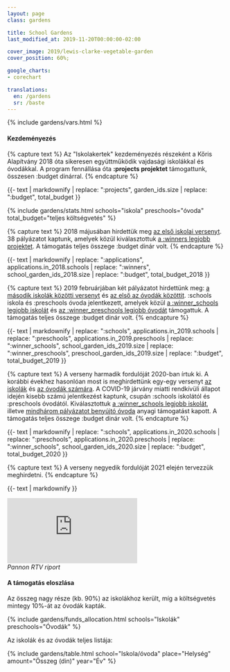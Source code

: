 ```yaml
---
layout: page
class: gardens

title: School Gardens
last_modified_at: 2019-11-20T00:00:00-02:00

cover_image: 2019/lewis-clarke-vegetable-garden
cover_position: 60%;

google_charts:
- corechart

translations:
  en: /gardens
  sr: /baste
---
```


{% include gardens/vars.html %}

#### Kezdeményezés

{% capture text %}
Az "Iskolakertek" kezdeményezés részeként a Kőris Alapítvány 2018 óta sikeresen
együttműködik vajdasági iskolákkal és óvodákkal. A program fennállása óta
**:projects projektet** támogattunk, összesen :budget dinárral.
{% endcapture %}

{{- text | markdownify
    | replace: ":projects", garden_ids.size
    | replace: ":budget", total_budget }}

{% include gardens/stats.html
    schools="iskola"
    preschools="óvoda"
    total_budget="teljes költségvetés" %}

<div class="row">
  <div class="col s12 l6 xl8">

{% capture text %}
2018 májusában hirdettük meg [az első iskolai versenyt](/projekti/2018/konkurs-za-finansiranje-skolske-baste/).
38 pályázatot kaptunk, amelyek közül kiválasztottuk
[a :winners legjobb projektet](/projekti/2018/rezultati-konkursa-za-finansiranje-skolske-baste/).
A támogatás teljes összege :budget dinár volt.
{% endcapture %}

{{- text | markdownify
    | replace: ":applications", applications.in_2018.schools
    | replace: ":winners", school_garden_ids_2018.size
    | replace: ":budget", total_budget_2018 }}

{% capture text %}
2019 februárjában két pályázatot hirdettünk meg:
[a második iskolák közötti versenyt](/projekti/2019/konkurs-za-finansiranje-skolske-baste/)
és
[az első az óvodák közöttit](/projekti/2019/konkurs-za-finansiranje-baste-u-vrticima/).
:schools iskola és :preschools óvoda jelentkezett, amelyek közül
[a :winner\_schools legjobb iskolát](/projekti/2019/rezultati-konkursa-za-finansiranje-skolske-baste/)
és
[az :winner\_preschools legjobb óvodát](/projekti/2019/rezultati-konkursa-za-finansiranje-baste-u-vrticima/)
támogattuk. A támogatás teljes összege :budget dinár volt.
{% endcapture %}

{{- text | markdownify
    | replace: ":schools", applications.in_2019.schools
    | replace: ":preschools", applications.in_2019.preschools
    | replace: ":winner_schools", school_garden_ids_2019.size
    | replace: ":winner_preschools", preschool_garden_ids_2019.size
    | replace: ":budget", total_budget_2019 }}

{% capture text %}
A verseny harmadik fordulóját 2020-ban írtuk ki. A korábbi évekhez hasonlóan
most is meghirdettünk egy-egy versenyt
[az iskolák](/projekti/konkurs-za-finansiranje-skolske-baste/) és
[az óvodák számára](/projekti/konkurs-za-finansiranje-baste-u-vrticima/). A
COVID-19 járvány miatti rendkívüli állapot idején kisebb számú jelentkezést
kaptunk, csupán :schools iskolától és :preschools óvodától. Kiválasztottuk
[a :winner\_schools legjobb iskolát](/projekti/rezultati-konkursa-za-finansiranje-skolske-baste/),
illetve
[mindhárom pályázatot benyújtó óvoda](/projekti/rezultati-konkursa-za-finansiranje-baste-u-vrticima/)
anyagi támogatást kapott. A támogatás teljes összege :budget dinár volt.
{% endcapture %}

{{- text | markdownify
    | replace: ":schools", applications.in_2020.schools
    | replace: ":preschools", applications.in_2020.preschools
    | replace: ":winner_schools", school_garden_ids_2020.size
    | replace: ":budget", total_budget_2020 }}

{% capture text %}
A verseny negyedik fordulóját 2021 elején tervezzük meghirdetni.
{% endcapture %}

{{- text | markdownify }}

  </div>
  <div class="video-col col s12 l6 xl4">
    <div class="video">
      <iframe
        src="https://www.youtube.com/embed/w2Wo-_1OxcU?controls=0"
        frameborder="0"
        allow="accelerometer; autoplay; encrypted-media; gyroscope; picture-in-picture"
        allowfullscreen></iframe>
    </div>
    <em>Pannon RTV riport</em>
  </div>
</div>

#### A támogatás eloszlása

Az összeg nagy része (kb. 90%) az iskolákhoz került, míg a költségvetés mintegy
10%-át az óvodák kapták.

{% include gardens/funds_allocation.html
    schools="Iskolák"
    preschools="Óvodák" %}

Az iskolák és az óvodák teljes listája:

{% include gardens/table.html
    school="Iskola/óvoda"
    place="Helység"
    amount="Összeg (din)"
    year="Év" %}
